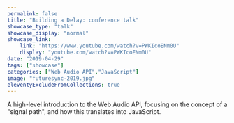 ```yaml
---
permalink: false
title: "Building a Delay: conference talk"
showcase_type: "talk"
showcase_display: "normal"
showcase_link:
    link: "https://www.youtube.com/watch?v=PWKIcoENm0U"
    display: "youtube.com/watch?v=PWKIcoENm0U"
date: "2019-04-29"
tags: ["showcase"]
categories: ["Web Audio API","JavaScript"]
image: "futuresync-2019.jpg"
eleventyExcludeFromCollections: true
---
```


A high-level introduction to the Web Audio API, focusing on the concept of a "signal path", and how this translates into JavaScript.